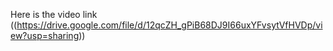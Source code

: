Here is the video link ((https://drive.google.com/file/d/12qcZH_gPiB68DJ9I66uxYFvsytVfHVDp/view?usp=sharing))
